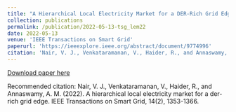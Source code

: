 ```yaml
---
title: "A Hierarchical Local Electricity Market for a DER-Rich Grid Edge"
collection: publications
permalink: /publication/2022-05-13-tsg_lem22
date: 2022-05-13
venue: 'IEEE Transactions on Smart Grid'
paperurl: 'https://ieeexplore.ieee.org/abstract/document/9774996'
citation: 'Nair, V. J., Venkataramanan, V., Haider, R., and Annaswamy, A. M. (2022). A hierarchical local electricity market for a der-rich grid edge. IEEE Transactions on Smart Grid, 14(2), 1353-1366.'
---
```


<a href='https://ieeexplore.ieee.org/abstract/document/9774996'>Download paper here</a>

Recommended citation: Nair, V. J., Venkataramanan, V., Haider, R., and Annaswamy, A. M. (2022). A hierarchical local electricity market for a der-rich grid edge. IEEE Transactions on Smart Grid, 14(2), 1353-1366.